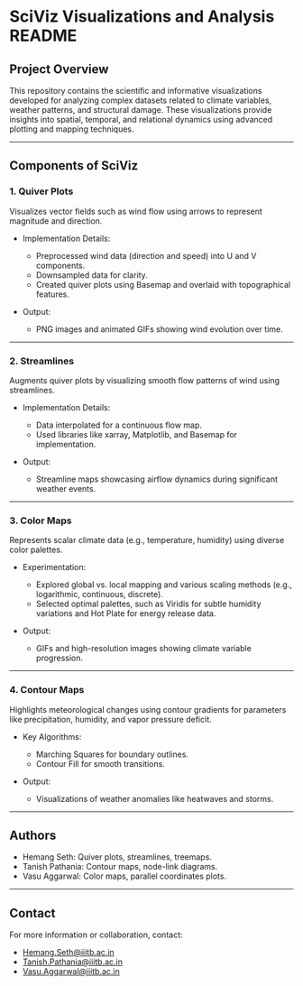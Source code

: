 # SciViz Visualizations and Analysis README

## Project Overview
This repository contains the scientific and informative visualizations developed for analyzing complex datasets related to climate variables, weather patterns, and structural damage. These visualizations provide insights into spatial, temporal, and relational dynamics using advanced plotting and mapping techniques.

---

## Components of SciViz

### 1. Quiver Plots
Visualizes vector fields such as wind flow using arrows to represent magnitude and direction.

- Implementation Details:
  - Preprocessed wind data (direction and speed) into U and V components.
  - Downsampled data for clarity.
  - Created quiver plots using Basemap and overlaid with topographical features.

- Output:
  - PNG images and animated GIFs showing wind evolution over time.

---

### 2. Streamlines
Augments quiver plots by visualizing smooth flow patterns of wind using streamlines.

- Implementation Details:
  - Data interpolated for a continuous flow map.
  - Used libraries like xarray, Matplotlib, and Basemap for implementation.

- Output:
  - Streamline maps showcasing airflow dynamics during significant weather events.

---

### 3. Color Maps
Represents scalar climate data (e.g., temperature, humidity) using diverse color palettes.

- Experimentation:
  - Explored global vs. local mapping and various scaling methods (e.g., logarithmic, continuous, discrete).
  - Selected optimal palettes, such as Viridis for subtle humidity variations and Hot Plate for energy release data.

- Output:
  - GIFs and high-resolution images showing climate variable progression.

---

### 4. Contour Maps
Highlights meteorological changes using contour gradients for parameters like precipitation, humidity, and vapor pressure deficit.

- Key Algorithms:
  - Marching Squares for boundary outlines.
  - Contour Fill for smooth transitions.

- Output:
  - Visualizations of weather anomalies like heatwaves and storms.

---

## Authors
- Hemang Seth: Quiver plots, streamlines, treemaps.
- Tanish Pathania: Contour maps, node-link diagrams.
- Vasu Aggarwal: Color maps, parallel coordinates plots.

---

## Contact
For more information or collaboration, contact:
- Hemang.Seth@iiitb.ac.in
- Tanish.Pathania@iiitb.ac.in
- Vasu.Aggarwal@iiitb.ac.in

